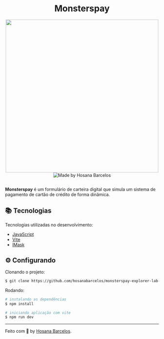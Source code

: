 <h1 align="center">
    Monsterspay
</h1>

<p align="center">
    <img width="500px" src="https://github.com/hosanabarcelos/monsterspay-explorer-lab-01/blob/main/.github/project.png" /> 
  <br>
     <img alt="Made by Hosana Barcelos" src="https://img.shields.io/badge/made%20by- HOSANA BARCELOS -%15C3D6?style=flat-square&color=FCC21B&labelColor=000000">
</p>

##

**Monsterspay** é um formulário de carteira digital que simula um sistema de pagamento de cartão de crédito de forma dinâmica.

  
 ## 📚 Tecnologias

Tecnologias utilizadas no desenvolvimento:

- [JavaScript](https://www.javascript.com/)
- [Vite](https://vitejs.dev/guide/)
- [IMask](https://imask.js.org/)

## ⚙️ Configurando

Clonando o projeto:
```bash
$ git clone https://github.com/hosanabarcelos/monsterspay-explorer-lab-01.git
```

Rodando:
``` bash
# instalando as dependências
$ npm install

# iniciando aplicação com vite
$ npm run dev
```
---

Feito com 🖤 by [Hosana Barcelos](https://github.com/hosanabarcelos).

